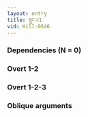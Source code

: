 ```yaml
---
layout: entry
title: སྙུང་√1
vid: Hill:0646
---
```

### Dependencies (N = 0)


### Overt 1-2


### Overt 1-2-3


### Oblique arguments
